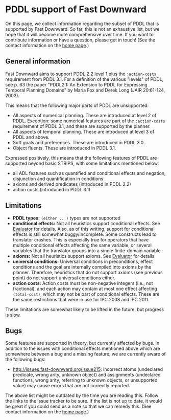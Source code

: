 # PDDL support of Fast Downward

On this page, we collect information regarding the subset of PDDL that
is supported by Fast Downward. So far, this is not an exhaustive list,
but we hope that it will become more comprehensive over time. If you
want to contribute information or have a question, please get in touch!
(See the contact information on the [home page](../..).)

## General information

Fast Downward aims to support PDDL 2.2 level 1 plus the `:action-costs`
requirement from PDDL 3.1. For a definition of the various "levels" of
PDDL, see p. 63 the paper "PDDL2.1: An Extension to PDDL for Expressing
Temporal Planning Domains" by Maria Fox and Derek Long (JAIR 20:61-124,
2003).

This means that the following major parts of PDDL are unsupported:

-   All aspects of numerical planning. These are introduced at level 2
    of PDDL. Exception: some numerical features are part of the
    `:action-costs` requirement of PDDL 3.1, and these are supported by the
    planner.
-   All aspects of temporal planning. These are introduced at level 3 of
    PDDL and above.
-   Soft goals and preferences. These are introduced in PDDL 3.0.
-   Object fluents. These are introduced in PDDL 3.1.

Expressed positively, this means that the following features of PDDL are
supported beyond basic STRIPS, with some limitations mentioned below:

-   all ADL features such as quantified and conditional effects and
    negation, disjunction and quantification in conditions
-   axioms and derived predicates (introduced in PDDL 2.2)
-   action costs (introduced in PDDL 3.1)

## Limitations

-   **PDDL types:** `(either ...)` types are not supported
-   **conditional effects:** Not all heuristics support conditional
    effects. See [Evaluator](../search/Evaluator) for details.
    Also, as of this writing, support for conditional effects is still
    somewhat buggy/incomplete. Some constructs lead to translator
    crashes. This is especially true for operators that have multiple
    conditional effects affecting the same variable, or several
    variables that the translator groups into a single finite-domain
    variable.
-   **axioms:** Not all heuristics support axioms. See
    [Evaluator](../search/Evaluator) for details.
-   **universal conditions:** Universal conditions in preconditions,
    effect conditions and the goal are internally compiled into axioms
    by the planner. Therefore, heuristics that do not support axioms
    (see previous point) do not support universal conditions either.
-   **action costs:** Action costs must be non-negative integers (i.e.,
    not fractional), and each action may contain at most one effect
    affecting `(total-cost)`, which may not be part of conditional effects.
    These are the same restrictions that were in use for IPC 2008 and IPC 2011.

These limitations are somewhat likely to be lifted in the future, but progress
is slow.

## Bugs

Some features are supported in theory, but currently affected by bugs.
In addition to the issues with conditional effects mentioned above which
are somewhere between a bug and a missing feature, we are currently
aware of the following bugs:

-   <http://issues.fast-downward.org/issue215>: incorrect atoms
    (undeclared predicate, wrong arity, unknown object) and assignments
    (undeclared functions, wrong arity, referring to unknown objects, or
    unsupported value) may cause errors that are not correctly reported.

The above list might be outdated by the time you are reading this.
Follow the links to the issue tracker to be sure. If the list is not up
to date, it would be great if you could send us a note so that we can
remedy this. (See contact information on the [home page](../..).)
